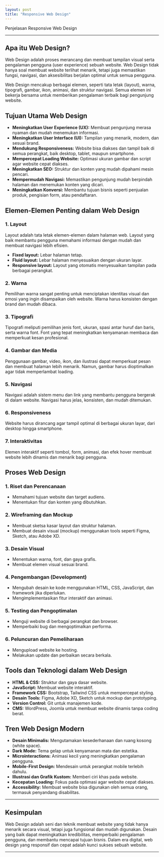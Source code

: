 ```yaml
---
layout: post
title: "Responsive Web Design"
---
```


Penjelasan Responsive Web Design

---
## Apa itu Web Design?

Web Design adalah proses merancang dan membuat tampilan visual serta pengalaman pengguna (user experience) sebuah website. Web Design tidak hanya soal membuat website terlihat menarik, tetapi juga memastikan fungsi, navigasi, dan aksesibilitas berjalan optimal untuk semua pengguna.

Web Design mencakup berbagai elemen, seperti tata letak (layout), warna, tipografi, gambar, ikon, animasi, dan struktur navigasi. Semua elemen ini bekerja bersama untuk memberikan pengalaman terbaik bagi pengunjung website.



## Tujuan Utama Web Design

- **Meningkatkan User Experience (UX):** Membuat pengunjung merasa nyaman dan mudah menemukan informasi.
- **Meningkatkan User Interface (UI):** Tampilan yang menarik, modern, dan sesuai brand.
- **Mendukung Responsiveness:** Website bisa diakses dan tampil baik di semua perangkat, baik desktop, tablet, maupun smartphone.
- **Mempercepat Loading Website:** Optimasi ukuran gambar dan script agar website cepat diakses.
- **Meningkatkan SEO:** Struktur dan konten yang mudah dipahami mesin pencari.
- **Mempermudah Navigasi:** Memastikan pengunjung mudah berpindah halaman dan menemukan konten yang dicari.
- **Meningkatkan Konversi:** Membantu tujuan bisnis seperti penjualan produk, pengisian form, atau pendaftaran.



## Elemen-Elemen Penting dalam Web Design

### 1. Layout
Layout adalah tata letak elemen-elemen dalam halaman web. Layout yang baik membantu pengguna memahami informasi dengan mudah dan membuat navigasi lebih efisien.

- **Fixed layout:** Lebar halaman tetap.
- **Fluid layout:** Lebar halaman menyesuaikan dengan ukuran layar.
- **Responsive layout:** Layout yang otomatis menyesuaikan tampilan pada berbagai perangkat.

### 2. Warna
Pemilihan warna sangat penting untuk menciptakan identitas visual dan emosi yang ingin disampaikan oleh website. Warna harus konsisten dengan brand dan mudah dibaca.

### 3. Tipografi
Tipografi meliputi pemilihan jenis font, ukuran, spasi antar huruf dan baris, serta warna font. Font yang tepat meningkatkan kenyamanan membaca dan memperkuat kesan profesional.

### 4. Gambar dan Media
Penggunaan gambar, video, ikon, dan ilustrasi dapat memperkuat pesan dan membuat halaman lebih menarik. Namun, gambar harus dioptimalkan agar tidak memperlambat loading.

### 5. Navigasi
Navigasi adalah sistem menu dan link yang membantu pengguna bergerak di dalam website. Navigasi harus jelas, konsisten, dan mudah ditemukan.

### 6. Responsiveness
Website harus dirancang agar tampil optimal di berbagai ukuran layar, dari desktop hingga smartphone.

### 7. Interaktivitas
Elemen interaktif seperti tombol, form, animasi, dan efek hover membuat website lebih dinamis dan menarik bagi pengguna.



## Proses Web Design

### 1. Riset dan Perencanaan
- Memahami tujuan website dan target audiens.
- Menentukan fitur dan konten yang dibutuhkan.

### 2. Wireframing dan Mockup
- Membuat sketsa kasar layout dan struktur halaman.
- Membuat desain visual (mockup) menggunakan tools seperti Figma, Sketch, atau Adobe XD.

### 3. Desain Visual
- Menentukan warna, font, dan gaya grafis.
- Membuat elemen visual sesuai brand.

### 4. Pengembangan (Development)
- Mengubah desain ke kode menggunakan HTML, CSS, JavaScript, dan framework jika diperlukan.
- Mengimplementasikan fitur interaktif dan animasi.

### 5. Testing dan Pengoptimalan
- Menguji website di berbagai perangkat dan browser.
- Memperbaiki bug dan mengoptimalkan performa.

### 6. Peluncuran dan Pemeliharaan
- Mengupload website ke hosting.
- Melakukan update dan perbaikan secara berkala.



## Tools dan Teknologi dalam Web Design
- **HTML & CSS:** Struktur dan gaya dasar website.
- **JavaScript:** Membuat website interaktif.
- **Framework CSS:** Bootstrap, Tailwind CSS untuk mempercepat styling.
- **Desain Tools:** Figma, Adobe XD, Sketch untuk mockup dan prototyping.
- **Version Control:** Git untuk manajemen kode.
- **CMS:** WordPress, Joomla untuk membuat website dinamis tanpa coding berat.



## Tren Web Design Modern
- **Desain Minimalis:** Mengutamakan kesederhanaan dan ruang kosong (white space).
- **Dark Mode:** Tema gelap untuk kenyamanan mata dan estetika.
- **Microinteractions:** Animasi kecil yang meningkatkan pengalaman pengguna.
- **Mobile-First Design:** Mendesain untuk perangkat mobile terlebih dahulu.
- **Illustrasi dan Grafik Kustom:** Memberi ciri khas pada website.
- **Kecepatan Loading:** Fokus pada optimasi agar website cepat diakses.
- **Accessibility:** Membuat website bisa digunakan oleh semua orang, termasuk penyandang disabilitas.

---

## Kesimpulan

Web Design adalah seni dan teknik membuat website yang tidak hanya menarik secara visual, tetapi juga fungsional dan mudah digunakan. Desain yang baik dapat meningkatkan kredibilitas, memperbaiki pengalaman pengguna, dan membantu mencapai tujuan bisnis. Dalam era digital, web design yang responsif dan cepat adalah kunci sukses sebuah website.

---
